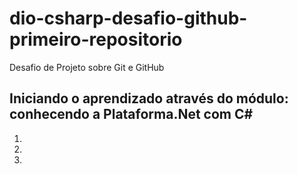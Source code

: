 # dio-csharp-desafio-github-primeiro-repositorio
Desafio de Projeto sobre Git e GitHub

## Iniciando o aprendizado através do módulo: conhecendo a Plataforma.Net com C#
1.
2.
3.
